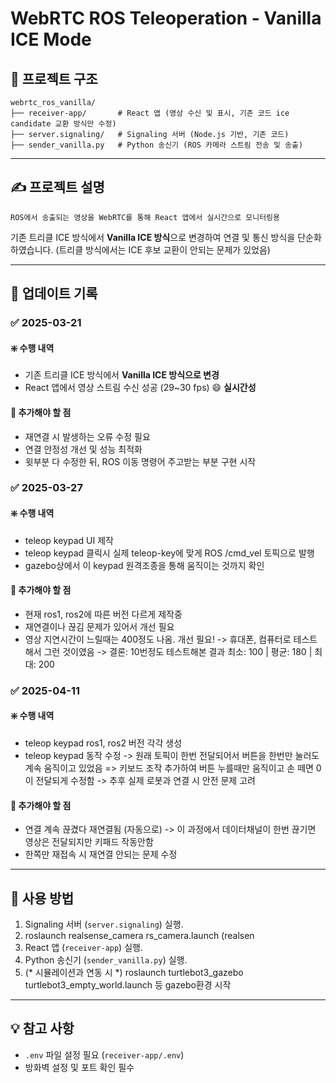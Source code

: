 # WebRTC ROS Teleoperation - Vanilla ICE Mode

## 📁 프로젝트 구조
```
webrtc_ros_vanilla/
├── receiver-app/       # React 앱 (영상 수신 및 표시, 기존 코드 ice candidate 교환 방식만 수정)
├── server.signaling/   # Signaling 서버 (Node.js 기반, 기존 코드)
├── sender_vanilla.py   # Python 송신기 (ROS 카메라 스트림 전송 및 송출)
```

---

## ✍️ 프로젝트 설명
```
ROS에서 송출되는 영상을 WebRTC를 통해 React 앱에서 실시간으로 모니터링용 
```
기존 트리클 ICE 방식에서 **Vanilla ICE 방식**으로 변경하여 연결 및 통신 방식을 단순화하였습니다. 
(트리클 방식에서는 ICE 후보 교환이 안되는 문제가 있었음)

---

## 📅 업데이트 기록
### ✅ 2025-03-21

#### ❇️ 수행 내역
- 기존 트리클 ICE 방식에서 **Vanilla ICE 방식으로 변경**
- React 앱에서 영상 스트림 수신 성공 (29~30 fps) 😄 **실시간성**

#### 🔨 추가해야 할 점
- 재연결 시 발생하는 오류 수정 필요
- 연결 안정성 개선 및 성능 최적화
- 윗부분 다 수정한 뒤, ROS 이동 명령어 주고받는 부분 구현 시작

### ✅ 2025-03-27

#### ❇️ 수행 내역
- teleop keypad UI 제작
- teleop keypad 클릭시 실제 teleop-key에 맞게 ROS /cmd_vel 토픽으로 발행
- gazebo상에서 이 keypad 원격조종을 통해 움직이는 것까지 확인

#### 🔨 추가해야 할 점
- 현재 ros1, ros2에 따른 버전 다르게 제작중
- 재연결이나 끊김 문제가 있어서 개선 필요
- 영상 지연시간이 느릴때는 400정도 나옴. 개선 필요! -> 휴대폰, 컴퓨터로 테스트해서 그런 것이였음
  -> 결론: 10번정도 테스트해본 결과 최소: 100 | 평균: 180 | 최대: 200

### ✅ 2025-04-11

#### ❇️ 수행 내역
- teleop keypad ros1, ros2 버전 각각 생성
- teleop keypad 동작 수정
  -> 원래 토픽이 한번 전달되어서 버튼을 한번만 눌러도 계속 움직이고 있었음 => 키보드 조작 추가하여 버튼 누를때만 움직이고 손 떼면 0이 전달되게 수정함
  -> 추후 실제 로봇과 연결 시 안전 문제 고려

#### 🔨 추가해야 할 점
- 연결 계속 끊겼다 재연결됨 (자동으로) -> 이 과정에서 데이터채널이 한번 끊기면 영상은 전달되지만 키패드 작동안함
- 한쪽만 재접속 시 재연결 안되는 문제 수정

---

## 📌 사용 방법
1. Signaling 서버 (`server.signaling`) 실행.
2. roslaunch realsense_camera rs_camera.launch (realsen
3. React 앱 (`receiver-app`) 실행.
4. Python 송신기 (`sender_vanilla.py`) 실행. 
5. (* 시뮬레이션과 연동 시 *) roslaunch turtlebot3_gazebo turtlebot3_empty_world.launch 등 gazebo환경 시작

---

## 💡 참고 사항
- `.env` 파일 설정 필요 (`receiver-app/.env`)
- 방화벽 설정 및 포트 확인 필수
